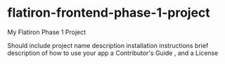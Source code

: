 # flatiron-frontend-phase-1-project

My Flatiron Phase 1 Project

Should include
project name
description
installation instructions
brief description of how to use your app
a Contributor's Guide
, and a License
